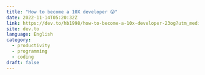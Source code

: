 ```yaml
---
title: "How to become a 10X developer 😝"
date: 2022-11-14T05:20:32Z
link: https://dev.to/hb1998/how-to-become-a-10x-developer-23og?utm_medium=RSS&utm_source=news.12bit.vn
site: dev.to
language: English
category:
  - productivity
  - programming
  - coding
draft: false
---
```

